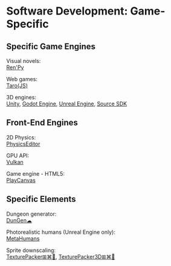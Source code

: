 # Software Development: Game-Specific

## Specific Game Engines

Visual novels:  
[Ren'Py](https://www.renpy.org/)

Web games:  
[Taro(JS)](https://www.echou.xyz/taro/)

3D engines:  
[Unity](https://unity.com/),
[Godot Engine](https://godotengine.org/),
[Unreal Engine](https://www.unrealengine.com/),
[Source SDK](https://developer.valvesoftware.com/wiki/SDK_Installation)

## Front-End Engines

2D Physics:  
[PhysicsEditor](https://www.codeandweb.com/physicseditor)

GPU API:  
[Vulkan](https://www.khronos.org/vulkan/)

Game engine - HTML5:  
[PlayCanvas](https://playcanvas.com/)

## Specific Elements

Dungeon generator:  
[DunGen☁](https://dungen.app/dungen/)

Photorealistic humans (Unreal Engine only):  
[MetaHumans](https://www.unrealengine.com/en-US/digital-humans)

Sprite downscaling:  
[TexturePacker⊞⌘🐧](https://www.codeandweb.com/texturepacker),
[TexturePacker3D⊞⌘🐧](https://www.codeandweb.com/texturepacker3d)
